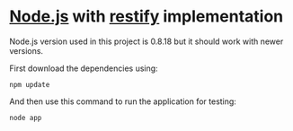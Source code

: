 [Node.js](http://nodejs.org/) with [restify](https://github.com/mcavage/node-restify) implementation
===========================================

Node.js version used in this project is 0.8.18 but it should work with newer versions.

First download the dependencies using:

`npm update`

And then use this command to run the application for testing:

`node app`
